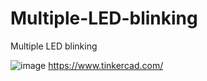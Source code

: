 # Multiple-LED-blinking
Multiple LED blinking

![image](https://github.com/user-attachments/assets/cdefe758-0ac4-4657-ae26-8e57c7ba4961)
https://www.tinkercad.com/

